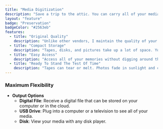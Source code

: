 ```yaml
---
title: "Media Digitization"
description: "Save a trip to the attic. You can carry all of your media on a computer drive that fits on your key chain."
layout: "feature"
badge: "Preservation"
badgeColor: "#2563eb"
features:
  - title: "Original Quality"
    description: "Unlike other vendors, I maintain the quality of your media as it is copied onto the computer."
  - title: "Compact Storage"
    description: "Tapes, disks, and pictures take up a lot of space. Your entire media collection could fit on one computer drive."
  - title: "Easy Access"
    description: "Access all of your memories without digging around the attic."
  - title: "Ready To Stand The Test Of Time"
    description: "Tapes can tear or melt. Photos fade in sunlight and crinkle in water damage. Digital files are safe from these threats."
---
```


### Maximum Flexibility

- **Output Options** 
  - **Digital File**: Receive a digital file that can be stored on your computer or in the cloud.
  - **USB Drive**: Plug into a computer or a television to see all of your media.
  - **Disk**: View your media with any disk player.
